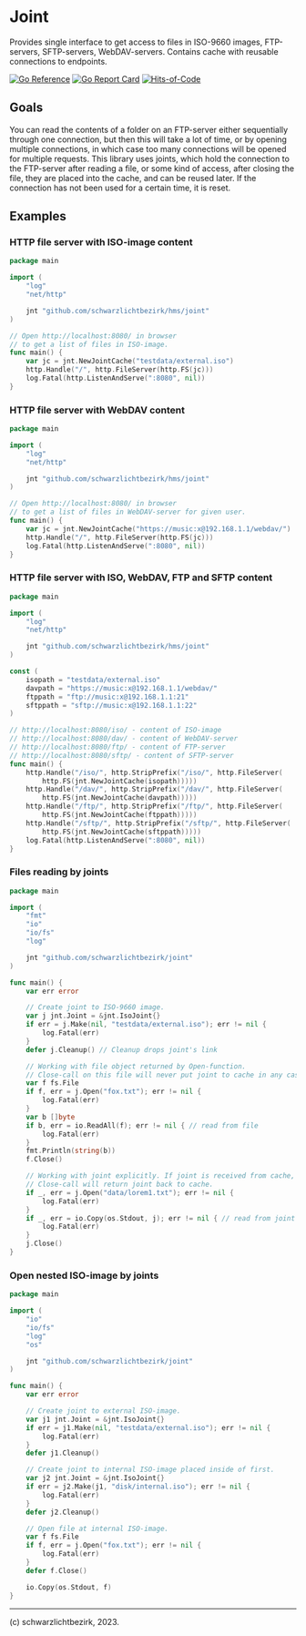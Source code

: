 # Joint

Provides single interface to get access to files in ISO-9660 images, FTP-servers, SFTP-servers, WebDAV-servers. Contains cache with reusable connections to endpoints.

[![Go Reference](https://pkg.go.dev/badge/github.com/schwarzlichtbezirk/joint.svg)](https://pkg.go.dev/github.com/schwarzlichtbezirk/joint)
[![Go Report Card](https://goreportcard.com/badge/github.com/schwarzlichtbezirk/joint)](https://goreportcard.com/report/github.com/schwarzlichtbezirk/joint)
[![Hits-of-Code](https://hitsofcode.com/github/schwarzlichtbezirk/joint?branch=main)](https://hitsofcode.com/github/schwarzlichtbezirk/joint/view?branch=main)

## Goals

You can read the contents of a folder on an FTP-server either sequentially through one connection, but then this will take a lot of time, or by opening multiple connections, in which case too many connections will be opened for multiple requests. This library uses joints, which hold the connection to the FTP-server after reading a file, or some kind of access, after closing the file, they are placed into the cache, and can be reused later. If the connection has not been used for a certain time, it is reset.

## Examples

### HTTP file server with ISO-image content

```go
package main

import (
    "log"
    "net/http"

    jnt "github.com/schwarzlichtbezirk/hms/joint"
)

// Open http://localhost:8080/ in browser
// to get a list of files in ISO-image.
func main() {
    var jc = jnt.NewJointCache("testdata/external.iso")
    http.Handle("/", http.FileServer(http.FS(jc)))
    log.Fatal(http.ListenAndServe(":8080", nil))
}
```

### HTTP file server with WebDAV content

```go
package main

import (
    "log"
    "net/http"

    jnt "github.com/schwarzlichtbezirk/hms/joint"
)

// Open http://localhost:8080/ in browser
// to get a list of files in WebDAV-server for given user.
func main() {
    var jc = jnt.NewJointCache("https://music:x@192.168.1.1/webdav/")
    http.Handle("/", http.FileServer(http.FS(jc)))
    log.Fatal(http.ListenAndServe(":8080", nil))
}
```

### HTTP file server with ISO, WebDAV, FTP and SFTP content

```go
package main

import (
    "log"
    "net/http"

    jnt "github.com/schwarzlichtbezirk/hms/joint"
)

const (
    isopath = "testdata/external.iso"
    davpath = "https://music:x@192.168.1.1/webdav/"
    ftppath = "ftp://music:x@192.168.1.1:21"
    sftppath = "sftp://music:x@192.168.1.1:22"
)

// http://localhost:8080/iso/ - content of ISO-image
// http://localhost:8080/dav/ - content of WebDAV-server
// http://localhost:8080/ftp/ - content of FTP-server
// http://localhost:8080/sftp/ - content of SFTP-server
func main() {
    http.Handle("/iso/", http.StripPrefix("/iso/", http.FileServer(
        http.FS(jnt.NewJointCache(isopath)))))
    http.Handle("/dav/", http.StripPrefix("/dav/", http.FileServer(
        http.FS(jnt.NewJointCache(davpath)))))
    http.Handle("/ftp/", http.StripPrefix("/ftp/", http.FileServer(
        http.FS(jnt.NewJointCache(ftppath)))))
    http.Handle("/sftp/", http.StripPrefix("/sftp/", http.FileServer(
        http.FS(jnt.NewJointCache(sftppath)))))
    log.Fatal(http.ListenAndServe(":8080", nil))
}
```

### Files reading by joints

```go
package main

import (
    "fmt"
    "io"
    "io/fs"
    "log"

    jnt "github.com/schwarzlichtbezirk/joint"
)

func main() {
    var err error

    // Create joint to ISO-9660 image.
    var j jnt.Joint = &jnt.IsoJoint{}
    if err = j.Make(nil, "testdata/external.iso"); err != nil {
        log.Fatal(err)
    }
    defer j.Cleanup() // Cleanup drops joint's link

    // Working with file object returned by Open-function.
    // Close-call on this file will never put joint to cache in any case.
    var f fs.File
    if f, err = j.Open("fox.txt"); err != nil {
        log.Fatal(err)
    }
    var b []byte
    if b, err = io.ReadAll(f); err != nil { // read from file
        log.Fatal(err)
    }
    fmt.Println(string(b))
    f.Close()

    // Working with joint explicitly. If joint is received from cache,
    // Close-call will return joint back to cache.
    if _, err = j.Open("data/lorem1.txt"); err != nil {
        log.Fatal(err)
    }
    if _, err = io.Copy(os.Stdout, j); err != nil { // read from joint
        log.Fatal(err)
    }
    j.Close()
}
```

### Open nested ISO-image by joints

```go
package main

import (
    "io"
    "io/fs"
    "log"
    "os"

    jnt "github.com/schwarzlichtbezirk/joint"
)

func main() {
    var err error

    // Create joint to external ISO-image.
    var j1 jnt.Joint = &jnt.IsoJoint{}
    if err = j1.Make(nil, "testdata/external.iso"); err != nil {
        log.Fatal(err)
    }
    defer j1.Cleanup()

    // Create joint to internal ISO-image placed inside of first.
    var j2 jnt.Joint = &jnt.IsoJoint{}
    if err = j2.Make(j1, "disk/internal.iso"); err != nil {
        log.Fatal(err)
    }
    defer j2.Cleanup()

    // Open file at internal ISO-image.
    var f fs.File
    if f, err = j.Open("fox.txt"); err != nil {
        log.Fatal(err)
    }
    defer f.Close()

    io.Copy(os.Stdout, f)
}
```

---
(c) schwarzlichtbezirk, 2023.
